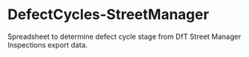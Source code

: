 # DefectCycles-StreetManager
Spreadsheet to determine defect cycle stage from DfT Street Manager Inspections export data.
